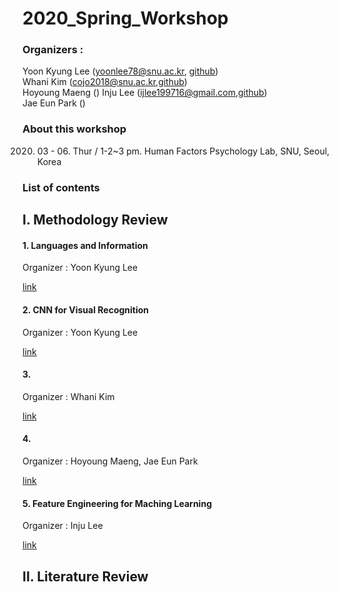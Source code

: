 # 2020_Spring_Workshop
### Organizers : 
Yoon Kyung Lee (yoonlee78@snu.ac.kr, [github](https://github.com/yoonlee78)) <br>
Whani Kim (cojo2018@snu.ac.kr,[github](https://github.com/domeis))<br>
Hoyoung Maeng ()
Inju Lee (ijlee199716@gmail.com,[github](https://github.com/Inju0716)) <br>
Jae Eun Park () <br>

### About this workshop

2020. 03 - 06. 
Thur / 1-2~3 pm. 
Human Factors Psychology Lab, SNU, Seoul, Korea

### List of contents

## I. Methodology Review

#### 1. Languages and Information
Organizer : Yoon Kyung Lee 

[link](https://web.stanford.edu/class/cs124/)

#### 2. CNN for Visual Recognition 
Organizer : Yoon Kyung Lee 

[link](http://cs231n.stanford.edu/)

#### 3. 
Organizer : Whani Kim

[link]()

#### 4. 
Organizer : Hoyoung Maeng, Jae Eun Park

[link]()

#### 5. Feature Engineering for Maching Learning 
Organizer : Inju Lee

[link](https://www.amazon.com/Feature-Engineering-Machine-Learning-Principles/dp/1491953241)


## II. Literature Review

